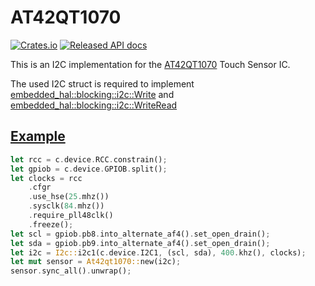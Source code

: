 # AT42QT1070

[![Crates.io](https://img.shields.io/crates/v/at42qt1070.svg)](https://crates.io/crates/at42qt1070)
[![Released API docs](https://docs.rs/at42qt1070/badge.svg)](https://docs.rs/at42qt1070)

This is an I2C implementation for the [AT42QT1070](https://www.microchip.com/wwwproducts/en/AT42QT1070) Touch Sensor IC.

The used I2C struct is required to implement [embedded_hal::blocking::i2c::Write](https://docs.rs/embedded-hal/0.2.4/embedded_hal/blocking/i2c/trait.Write.html) and [embedded_hal::blocking::i2c::WriteRead](https://docs.rs/embedded-hal/0.2.4/embedded_hal/blocking/i2c/trait.WriteRead.html)


## [Example](https://github.com/Steav005/at42qt1070/blob/master/examples/stm32f401cc.rs)

```rust
let rcc = c.device.RCC.constrain();
let gpiob = c.device.GPIOB.split();
let clocks = rcc
    .cfgr
    .use_hse(25.mhz())
    .sysclk(84.mhz())
    .require_pll48clk()
    .freeze();
let scl = gpiob.pb8.into_alternate_af4().set_open_drain();
let sda = gpiob.pb9.into_alternate_af4().set_open_drain();
let i2c = I2c::i2c1(c.device.I2C1, (scl, sda), 400.khz(), clocks);
let mut sensor = At42qt1070::new(i2c);
sensor.sync_all().unwrap();
```
